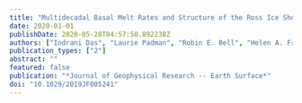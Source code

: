 ```yaml
---
title: "Multidecadal Basal Melt Rates and Structure of the Ross Ice Shelf, Antarctica, Using Airborne Ice Penetrating Radar"
date: 2020-01-01
publishDate: 2020-05-28T04:57:50.892238Z
authors: ["Indrani Das", "Laurie Padman", "Robin E. Bell", "Helen A. Fricker", "Kirsty J. Tinto", "Christina L. Hulbe", "Christine S. Siddoway", "Tejendra Dhakal", "Nicholas P. Frearson", "Cyrille Mosbeux", "S. Isabel Cordero", "Matthew R. Siegfried"]
publication_types: ["2"]
abstract: ""
featured: false
publication: "*Journal of Geophysical Research -- Earth Surface*"
doi: "10.1029/2019JF005241"
---
```


